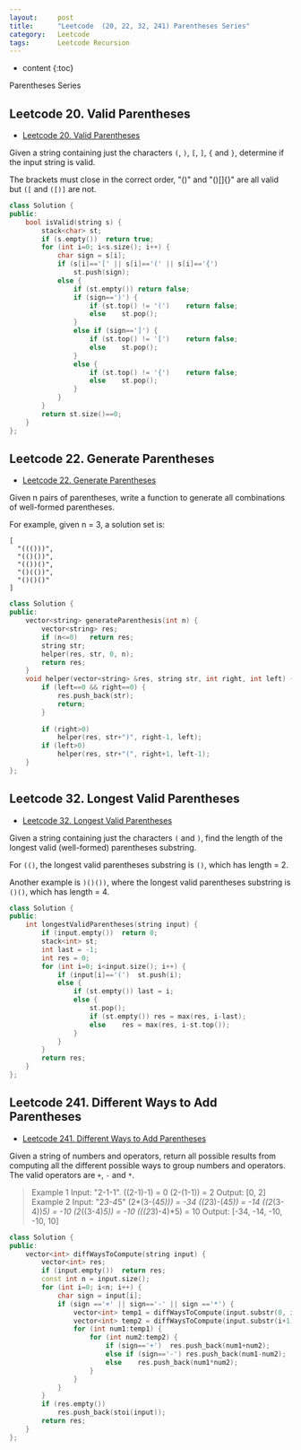 ```yaml
---
layout:     post
title:      "Leetcode  (20, 22, 32, 241) Parentheses Series"
category:   Leetcode
tags:		Leetcode Recursion
---
```


* content
{:toc}

Parentheses Series

## Leetcode 20. Valid Parentheses

* [Leetcode 20. Valid Parentheses](https://leetcode.com/problems/valid-parentheses/)

Given a string containing just the characters `(`, `)`, `[`, `]`, `{` and `}`, determine if the input string is valid.

The brackets must close in the correct order, "()" and "()[]{}" are all valid but `([` and `([)]` are not.

```cpp
class Solution {
public:
    bool isValid(string s) {
        stack<char> st;
        if (s.empty())  return true;
        for (int i=0; i<s.size(); i++) {
            char sign = s[i];
            if (s[i]=='[' || s[i]=='(' || s[i]=='{')
                st.push(sign);
            else {
                if (st.empty()) return false;
                if (sign==')') {
                    if (st.top() != '(')    return false;
                    else    st.pop();
                }
                else if (sign==']') {
                    if (st.top() != '[')    return false;
                    else    st.pop();
                }
                else {
                    if (st.top() != '{')    return false;
                    else    st.pop();
                }
            }
        }
        return st.size()==0;
    }
};
```

## Leetcode 22. Generate Parentheses

* [Leetcode 22. Generate Parentheses](https://leetcode.com/problems/generate-parentheses/)

Given n pairs of parentheses, write a function to generate all combinations of well-formed parentheses.

For example, given n = 3, a solution set is:

```
[
  "((()))",
  "(()())",
  "(())()",
  "()(())",
  "()()()"
]
```

```cpp
class Solution {
public:
    vector<string> generateParenthesis(int n) {
        vector<string> res;
        if (n<=0)   return res;
        string str;
        helper(res, str, 0, n);
        return res;
    }
    void helper(vector<string> &res, string str, int right, int left) {
        if (left==0 && right==0) {
            res.push_back(str);
            return;
        }
        
        if (right>0)
            helper(res, str+")", right-1, left);
        if (left>0)
            helper(res, str+"(", right+1, left-1);
    }
};
```

## Leetcode 32. Longest Valid Parentheses

* [Leetcode 32. Longest Valid Parentheses](https://leetcode.com/problems/longest-valid-parentheses/)

Given a string containing just the characters `(` and `)`, find the length of the longest valid (well-formed) parentheses substring.

For `(()`, the longest valid parentheses substring is `()`, which has length = 2.

Another example is `)()())`, where the longest valid parentheses substring is `()()`, which has length = 4.

```cpp
class Solution {
public:
    int longestValidParentheses(string input) {
        if (input.empty())  return 0;
        stack<int> st;
        int last = -1;
        int res = 0;
        for (int i=0; i<input.size(); i++) {
            if (input[i]=='(')  st.push(i);
            else {
                if (st.empty()) last = i;
                else {
                    st.pop();
                    if (st.empty()) res = max(res, i-last);
                    else    res = max(res, i-st.top());
                }
            }
        }
        return res;
    }
};
```

## Leetcode 241. Different Ways to Add Parentheses

* [Leetcode 241. Different Ways to Add Parentheses](https://leetcode.com/problems/different-ways-to-add-parentheses/)

Given a string of numbers and operators, return all possible results from computing all the different possible ways to group numbers and operators. The valid operators are `+`, `-` and `*`.

> Example 1
> Input: "2-1-1".
> ((2-1)-1) = 0
> (2-(1-1)) = 2
> Output: [0, 2]
> Example 2
> Input: "2*3-4*5"
> (2*(3-(4*5))) = -34
> ((2*3)-(4*5)) = -14
> ((2*(3-4))*5) = -10
> (2*((3-4)*5)) = -10
> (((2*3)-4)*5) = 10
> Output: [-34, -14, -10, -10, 10]

```cpp
class Solution {
public:
    vector<int> diffWaysToCompute(string input) {
        vector<int> res;
        if (input.empty())  return res;
        const int n = input.size();
        for (int i=0; i<n; i++) {
            char sign = input[i];
            if (sign =='+' || sign=='-' || sign =='*') {
                vector<int> temp1 = diffWaysToCompute(input.substr(0, i));
                vector<int> temp2 = diffWaysToCompute(input.substr(i+1));
                for (int num1:temp1) {
                    for (int num2:temp2) {
                        if (sign=='+')  res.push_back(num1+num2);
                        else if (sign=='-') res.push_back(num1-num2);
                        else    res.push_back(num1*num2);
                    }
                }
            }
        }
        if (res.empty())
            res.push_back(stoi(input));
        return res;
    }
};
```